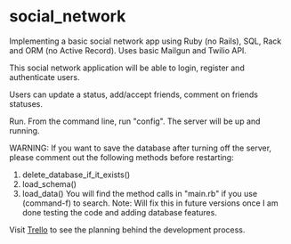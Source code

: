 social_network
=============

Implementing a basic social network app using Ruby (no Rails), SQL, Rack and ORM (no Active Record).  Uses basic Mailgun and Twilio API. 

This social network application will be able to login, register and authenticate users.

Users can update a status, add/accept friends, comment on friends statuses.  

Run.  From the command line, run "config".  The server will be up and running.  

WARNING:  If you want to save the database after turning off the server, please comment out the following methods before restarting: 
1. delete_database_if_it_exists()
2. load_schema()
3. load_data()
You will find the method calls in "main.rb" if you use (command-f) to search.
Note:  Will fix this in future versions once I am done testing the code and adding database features.    

Visit [Trello](https://trello.com/b/HpjBCWks/social-network) to see the planning behind the development process.   
